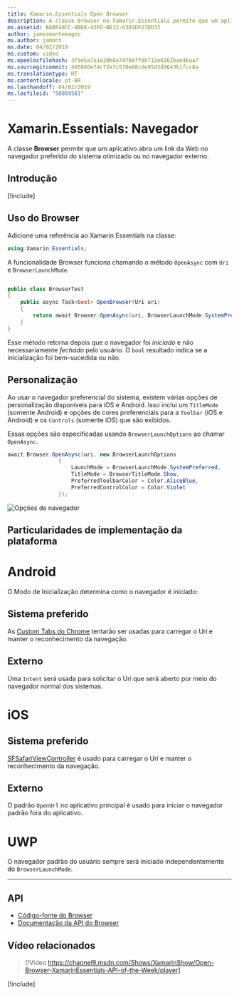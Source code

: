 ```yaml
---
title: Xamarin.Essentials Open Browser
description: A classe Browser no Xamarin.Essentials permite que um aplicativo abra um link da Web no navegador preferido do sistema otimizado ou no navegador externo.
ms.assetid: BABF40CC-8BEE-43FD-BE12-6301DF27DD33
author: jamesmontemagno
ms.author: jamont
ms.date: 04/02/2019
ms.custom: video
ms.openlocfilehash: 3f9e5a7a1e20b8e7d708ff80712e6262bae4baa7
ms.sourcegitcommit: 495680e74c72e7c570e68cde95d3d3643b1fcc8a
ms.translationtype: HT
ms.contentlocale: pt-BR
ms.lasthandoff: 04/02/2019
ms.locfileid: "58869581"
---
```

# <a name="xamarinessentials-browser"></a>Xamarin.Essentials: Navegador

A classe **Browser** permite que um aplicativo abra um link da Web no navegador preferido do sistema otimizado ou no navegador externo.

## <a name="get-started"></a>Introdução

[!include[](~/essentials/includes/get-started.md)]

## <a name="using-browser"></a>Uso do Browser

Adicione uma referência ao Xamarin.Essentials na classe:

```csharp
using Xamarin.Essentials;
```

A funcionalidade Browser funciona chamando o método `OpenAsync` com `Uri` e `BrowserLaunchMode`.

```csharp

public class BrowserTest
{
    public async Task<bool> OpenBrowser(Uri uri)
    {
        return await Browser.OpenAsync(uri, BrowserLaunchMode.SystemPreferred);
    }
}
```

Esse método retorna depois que o navegador foi _iniciado_ e não necessariamente _fechado_ pelo usuário.  O `bool` resultado indica se a inicialização foi bem-sucedida ou não.

## <a name="customization"></a>Personalização

Ao usar o navegador preferencial do sistema, existem várias opções de personalização disponíveis para iOS e Android. Isso inclui um `TitleMode` (somente Android) e opções de cores preferenciais para a `Toolbar` (iOS e Android) e os `Controls` (somente iOS) que são exibidos. 

Essas opções são especificadas usando `BrowserLaunchOptions` ao chamar `OpenAsync`.

```csharp
await Browser.OpenAsync(uri, new BrowserLaunchOptions
                {
                    LaunchMode = BrowserLaunchMode.SystemPreferred,
                    TitleMode = BrowserTitleMode.Show,
                    PreferredToolbarColor = Color.AliceBlue,
                    PreferredControlColor = Color.Violet
                });
```

![Opções de navegador](images/browser-options.png)

## <a name="platform-implementation-specifics"></a>Particularidades de implementação da plataforma

# [<a name="android"></a>Android](#tab/android)

O Modo de Inicialização determina como o navegador é iniciado:

## <a name="system-preferred"></a>Sistema preferido

As [Custom Tabs do Chrome](https://developer.chrome.com/multidevice/android/customtabs) tentarão ser usadas para carregar o Uri e manter o reconhecimento da navegação.

## <a name="external"></a>Externo

Uma `Intent` será usada para solicitar o Uri que será aberto por meio do navegador normal dos sistemas.

# [<a name="ios"></a>iOS](#tab/ios)

## <a name="system-preferred"></a>Sistema preferido

[SFSafariViewController](xref:SafariServices.SFSafariViewController) é usado para carregar o Uri e manter o reconhecimento da navegação.

## <a name="external"></a>Externo

O padrão `OpenUrl` no aplicativo principal é usado para iniciar o navegador padrão fora do aplicativo.

# [<a name="uwp"></a>UWP](#tab/uwp)

O navegador padrão do usuário sempre será iniciado independentemente do `BrowserLaunchMode`.

--------------

## <a name="api"></a>API

- [Código-fonte do Browser](https://github.com/xamarin/Essentials/tree/master/Xamarin.Essentials/Browser)
- [Documentação da API do Browser](xref:Xamarin.Essentials.Browser)

## <a name="related-video"></a>Vídeo relacionados

> [!Video https://channel9.msdn.com/Shows/XamarinShow/Open-Browser-XamarinEssentials-API-of-the-Week/player]

[!include[](~/essentials/includes/xamarin-show-essentials.md)]

